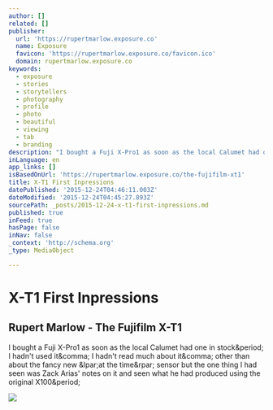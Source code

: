 ```yaml
---
author: []
related: []
publisher:
  url: 'https://rupertmarlow.exposure.co'
  name: Exposure
  favicon: 'https://rupertmarlow.exposure.co/favicon.ico'
  domain: rupertmarlow.exposure.co
keywords:
  - exposure
  - stories
  - storytellers
  - photography
  - profile
  - photo
  - beautiful
  - viewing
  - tab
  - branding
description: "I bought a Fuji X-Pro1 as soon as the local Calumet had one in stock. I hadn't used it, I hadn't read much about it, other than about the fancy new (at the time) sensor but the one thing I had seen was Zack Arias' notes on it and seen what he had produced using the original X100."
inLanguage: en
app_links: []
isBasedOnUrl: 'https://rupertmarlow.exposure.co/the-fujifilm-xt1'
title: X-T1 First Inpressions
datePublished: '2015-12-24T04:46:11.003Z'
dateModified: '2015-12-24T04:45:27.893Z'
sourcePath: _posts/2015-12-24-x-t1-first-inpressions.md
published: true
inFeed: true
hasPage: false
inNav: false
_context: 'http://schema.org'
_type: MediaObject

---
```

# X-T1 First Inpressions

<article style=""><h1>Rupert Marlow - The Fujifilm X-T1</h1><p>I bought a Fuji X-Pro1 as soon as the local Calumet had one in stock&amp;period; I hadn't used it&amp;comma; I hadn't read much about it&amp;comma; other than about the fancy new &amp;lpar;at the time&amp;rpar; sensor but the one thing I had seen was Zack Arias' notes on it and seen what he had produced using the original X100&amp;period;</p><img src="https://exposure.imgix.net/production/posts/28331/cover-photo/cover-1393260632.jpg?fit=crop&amp;w=500&amp;h=500&amp;q=60&amp;fm=pjpg&amp;auto=format" /></article>